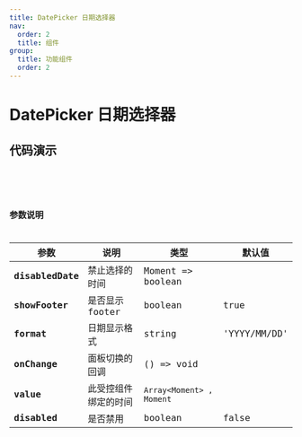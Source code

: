 ```yaml
---
title: DatePicker 日期选择器
nav:
  order: 2
  title: 组件
group:
  title: 功能组件
  order: 2
---
```


# DatePicker 日期选择器

## 代码演示

<code src='./demo/base.tsx'  title='日期选择器' desc='选择某一天' />

<code src='./demo/range.tsx'  title='日期范围选择器' desc='选择日期范围' />

## 参数说明

| 参数             | 说明                 | 类型                     | 默认值       |
| ---------------- | -------------------- | ------------------------ | ------------ |
| **disabledDate** | 禁止选择的时间       | Moment => boolean        |              |
| **showFooter**   | 是否显示 footer      | boolean                  | true         |
| **format**       | 日期显示格式         | string                   | 'YYYY/MM/DD' |
| **onChange**     | 面板切换的回调       | () => void               |              |
| **value**        | 此受控组件绑定的时间 | `Array<Moment> , Moment` |              |
| **disabled**     | 是否禁用             | boolean                  | false        |
